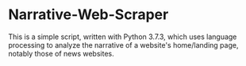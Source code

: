 # Narrative-Web-Scraper
This is a simple script, written with Python 3.7.3, which uses language processing to analyze the narrative of a website's home/landing page, notably those of news websites.
